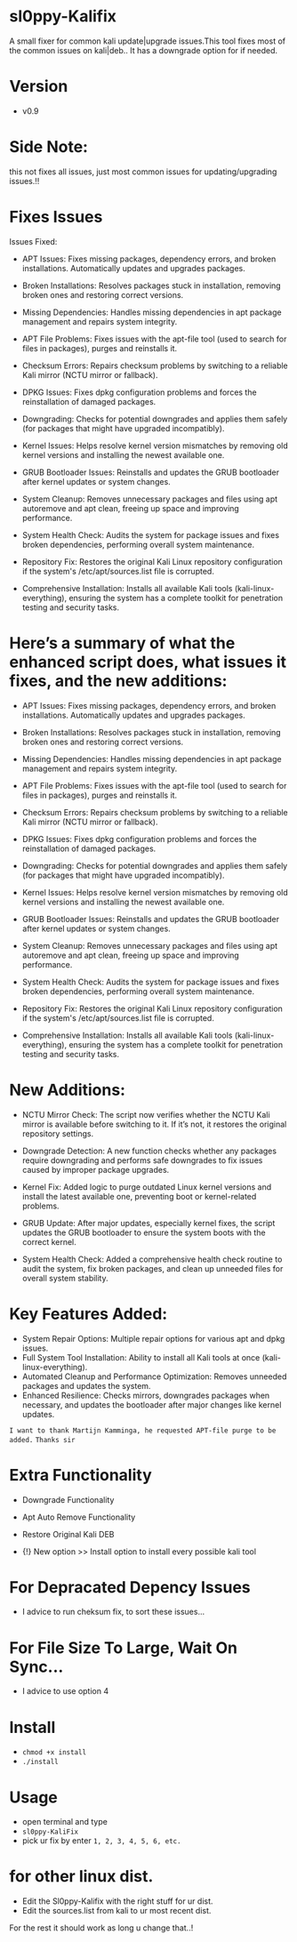 # sl0ppy-Kalifix
A small fixer for common kali update|upgrade issues.This tool fixes most of the common issues on kali|deb.. It has a downgrade option for if needed. 

# Version 
* v0.9

# Side Note: 
this not fixes all issues, just most common issues for updating/upgrading issues.!!

# Fixes Issues 
Issues Fixed:

 *   APT Issues:
        Fixes missing packages, dependency errors, and broken installations.
        Automatically updates and upgrades packages.

 *   Broken Installations:
        Resolves packages stuck in installation, removing broken ones and restoring correct versions.

 *   Missing Dependencies:
        Handles missing dependencies in apt package management and repairs system integrity.

 *   APT File Problems:
        Fixes issues with the apt-file tool (used to search for files in packages), purges and reinstalls it.

 *   Checksum Errors:
        Repairs checksum problems by switching to a reliable Kali mirror (NCTU mirror or fallback).

 *   DPKG Issues:
        Fixes dpkg configuration problems and forces the reinstallation of damaged packages.

 *   Downgrading:
        Checks for potential downgrades and applies them safely (for packages that might have upgraded incompatibly).

 *   Kernel Issues:
        Helps resolve kernel version mismatches by removing old kernel versions and installing the newest available one.

 *   GRUB Bootloader Issues:
        Reinstalls and updates the GRUB bootloader after kernel updates or system changes.

 *   System Cleanup:
        Removes unnecessary packages and files using apt autoremove and apt clean, freeing up space and improving performance.

 *   System Health Check:
        Audits the system for package issues and fixes broken dependencies, performing overall system maintenance.

 *   Repository Fix:
        Restores the original Kali Linux repository configuration if the system's /etc/apt/sources.list file is corrupted.

 *   Comprehensive Installation:
        Installs all available Kali tools (kali-linux-everything), ensuring the system has a complete toolkit for penetration testing and security tasks.


# Here’s a summary of what the enhanced script does, what issues it fixes, and the new additions:

 *   APT Issues:
        Fixes missing packages, dependency errors, and broken installations.
        Automatically updates and upgrades packages.

 *   Broken Installations:
        Resolves packages stuck in installation, removing broken ones and restoring correct versions.

 *   Missing Dependencies:
        Handles missing dependencies in apt package management and repairs system integrity.

 *   APT File Problems:
        Fixes issues with the apt-file tool (used to search for files in packages), purges and reinstalls it.

 *   Checksum Errors:
        Repairs checksum problems by switching to a reliable Kali mirror (NCTU mirror or fallback).

  *  DPKG Issues:
        Fixes dpkg configuration problems and forces the reinstallation of damaged packages.

 *   Downgrading:
        Checks for potential downgrades and applies them safely (for packages that might have upgraded incompatibly).

 *   Kernel Issues:
        Helps resolve kernel version mismatches by removing old kernel versions and installing the newest available one.

 *   GRUB Bootloader Issues:
        Reinstalls and updates the GRUB bootloader after kernel updates or system changes.

 *   System Cleanup:
        Removes unnecessary packages and files using apt autoremove and apt clean, freeing up space and improving performance.

 *   System Health Check:
        Audits the system for package issues and fixes broken dependencies, performing overall system maintenance.

 *   Repository Fix:
        Restores the original Kali Linux repository configuration if the system's /etc/apt/sources.list file is corrupted.

 *   Comprehensive Installation:
        Installs all available Kali tools (kali-linux-everything), ensuring the system has a complete toolkit for penetration testing and security tasks.

# New Additions:

  *  NCTU Mirror Check:
        The script now verifies whether the NCTU Kali mirror is available before switching to it. If it’s not, it restores the original repository settings.

  *  Downgrade Detection:
        A new function checks whether any packages require downgrading and performs safe downgrades to fix issues caused by improper package upgrades.

  *  Kernel Fix:
        Added logic to purge outdated Linux kernel versions and install the latest available one, preventing boot or kernel-related problems.

  *  GRUB Update:
        After major updates, especially kernel fixes, the script updates the GRUB bootloader to ensure the system boots with the correct kernel.

  *  System Health Check:
        Added a comprehensive health check routine to audit the system, fix broken packages, and clean up unneeded files for overall system stability.

# Key Features Added:

   * System Repair Options: Multiple repair options for various apt and dpkg issues.
   * Full System Tool Installation: Ability to install all Kali tools at once (kali-linux-everything).
   * Automated Cleanup and Performance Optimization: Removes unneeded packages and updates the system.
   * Enhanced Resilience: Checks mirrors, downgrades packages when necessary, and updates the bootloader after major changes like kernel updates.

`I want to thank Martijn Kamminga, he requested APT-file purge to be added.` 
`Thanks sir `



# Extra Functionality
* Downgrade Functionality 
* Apt Auto Remove Functionality
* Restore Original Kali DEB 

* {!} New option >> Install option to install every possible kali tool 

# For Depracated Depency Issues 
* I advice to run cheksum fix, to sort these issues...  

# For File Size To Large, Wait On Sync... 
* I advice to use option 4 

# Install 
* `chmod +x install`
* `./install`

# Usage
* open terminal and type
* `sl0ppy-KaliFix`
* pick ur fix by enter `1, 2, 3, 4, 5, 6, etc.`

# for other linux dist.
* Edit the Sl0ppy-Kalifix with the right stuff for ur dist.
* Edit the sources.list from kali to ur most recent dist.

For the rest it should work as long u change that..! 

